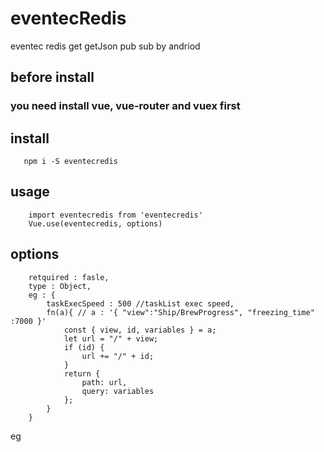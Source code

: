 # eventecRedis

eventec redis get getJson pub sub by andriod
## before install 
### you need install  **vue**, **vue-router** and **vuex** first

## install

```
   npm i -S eventecredis
```

## usage

```
    import eventecredis from 'eventecredis'
    Vue.use(eventecredis, options)
```

## options

```
    retquired : fasle,
    type : Object,
    eg : {
        taskExecSpeed : 500 //taskList exec speed,
        fn(a){ // a : '{ "view":"Ship/BrewProgress", "freezing_time" :7000 }'
            const { view, id, variables } = a;
            let url = "/" + view;
            if (id) {
                url += "/" + id;
            }
            return {
                path: url,
                query: variables
            };
        }
    }
```

eg
